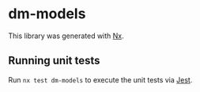 # dm-models

This library was generated with [Nx](https://nx.dev).


## Running unit tests

Run `nx test dm-models` to execute the unit tests via [Jest](https://jestjs.io).


